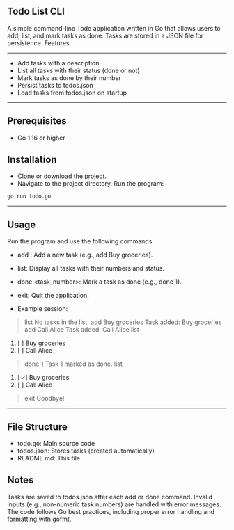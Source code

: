 ## Todo List CLI
A simple command-line Todo application written in Go that allows users to add, list, and mark tasks as done. Tasks are stored in a JSON file for persistence.
Features

---

- Add tasks with a description
- List all tasks with their status (done or not)
- Mark tasks as done by their number
- Persist tasks to todos.json
- Load tasks from todos.json on startup

---


## Prerequisites

- Go 1.16 or higher

## Installation

- Clone or download the project.
- Navigate to the project directory.
Run the program:
```bash
go run todo.go
```

---

## Usage
Run the program and use the following commands:

- add <description>: Add a new task (e.g., add Buy groceries).
- list: Display all tasks with their numbers and status.
- done <task_number>: Mark a task as done (e.g., done 1).
- exit: Quit the application.

- Example session:
> list
No tasks in the list.
> add Buy groceries
Task added: Buy groceries
> add Call Alice
Task added: Call Alice
> list
1. [ ] Buy groceries
2. [ ] Call Alice
> done 1
Task 1 marked as done.
> list
1. [✓] Buy groceries
2. [ ] Call Alice
> exit
Goodbye!

---

## File Structure

- todo.go: Main source code
- todos.json: Stores tasks (created automatically)
- README.md: This file

## Notes

Tasks are saved to todos.json after each add or done command.
Invalid inputs (e.g., non-numeric task numbers) are handled with error messages.
The code follows Go best practices, including proper error handling and formatting with gofmt.

